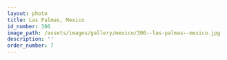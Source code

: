 ```yaml
---
layout: photo
title: Las Palmas, Mexico
id_number: 306
image_path: /assets/images/gallery/mexico/306--las-palmas--mexico.jpg
description: ''
order_number: 7
---
```

